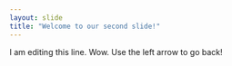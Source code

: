 ```yaml
---
layout: slide
title: "Welcome to our second slide!"
---
```

I am editing this line. Wow.
Use the left arrow to go back!
